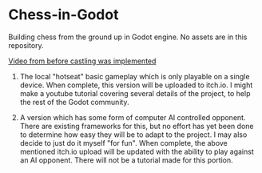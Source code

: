 # Chess-in-Godot
Building chess from the ground up in Godot engine.  No assets are in this repository.

[Video from before castling was implemented](https://www.youtube.com/watch?v=k9aj2qnCr_I)


1)  The local "hotseat" basic gameplay which is only playable on a single device.  When complete, this version will be uploaded to itch.io. I might make a youtube tutorial covering several details of the project, to help the rest of the Godot community.


2)  A version which has some form of computer AI controlled opponent.  There are existing frameworks for this, but no effort has yet been done to determine how easy they will be to adapt to the project.  I may also decide to just do it myself "for fun".
When complete, the above mentioned itch.io upload will be updated with the ability to play against an AI opponent.  There will not be a tutorial made for this portion.
